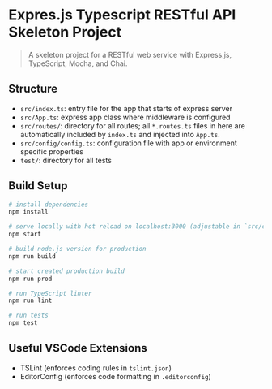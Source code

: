# Expres.js Typescript RESTful API Skeleton Project

> A skeleton project for a RESTful web service with Express.js, TypeScript, Mocha, and Chai.

## Structure

- `src/index.ts`: entry file for the app that starts of express server
- `src/App.ts`: express app class where middleware is configured
- `src/routes/`: directory for all routes; all `*.routes.ts` files in here are automatically included by `index.ts` and injected into `App.ts`.
- `src/config/config.ts`: configuration file with app or environment specific properties
- `test/`: directory for all tests

## Build Setup

``` bash
# install dependencies
npm install

# serve locally with hot reload on localhost:3000 (adjustable in `src/config/config.ts` or with ENV variable `PORT`)
npm start

# build node.js version for production
npm run build

# start created production build
npm run prod

# run TypeScript linter
npm run lint

# run tests
npm test
```

## Useful VSCode Extensions

- TSLint (enforces coding rules in `tslint.json`)
- EditorConfig (enforces code formatting in `.editorconfig`)
